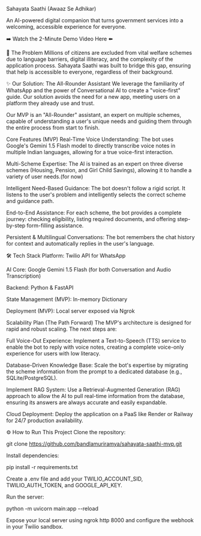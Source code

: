 Sahayata Saathi (Awaaz Se Adhikar) 

An AI-powered digital companion that turns government services into a welcoming, accessible experience for everyone.

➡️ Watch the 2-Minute Demo Video Here ⬅️

🚀 The Problem
Millions of citizens are excluded from vital welfare schemes due to language barriers, digital illiteracy, and the complexity of the application process. Sahayata Saathi was built to bridge this gap, ensuring that help is accessible to everyone, regardless of their background.

✨ Our Solution: The All-Rounder Assistant
We leverage the familiarity of WhatsApp and the power of Conversational AI to create a "voice-first" guide. Our solution avoids the need for a new app, meeting users on a platform they already use and trust.

Our MVP is an "All-Rounder" assistant, an expert on multiple schemes, capable of understanding a user's unique needs and guiding them through the entire process from start to finish.

Core Features (MVP)
Real-Time Voice Understanding: The bot uses Google's Gemini 1.5 Flash model to directly transcribe voice notes in multiple Indian languages, allowing for a true voice-first interaction.

Multi-Scheme Expertise: The AI is trained as an expert on three diverse schemes (Housing, Pension, and Girl Child Savings), allowing it to handle a variety of user needs.(for now)

Intelligent Need-Based Guidance: The bot doesn't follow a rigid script. It listens to the user's problem and intelligently selects the correct scheme and guidance path.

End-to-End Assistance: For each scheme, the bot provides a complete journey: checking eligibility, listing required documents, and offering step-by-step form-filling assistance.

Persistent & Multilingual Conversations: The bot remembers the chat history for context and automatically replies in the user's language.

🛠️ Tech Stack
Platform: Twilio API for WhatsApp

AI Core: Google Gemini 1.5 Flash (for both Conversation and Audio Transcription)

Backend: Python & FastAPI

State Management (MVP): In-memory Dictionary

Deployment (MVP): Local server exposed via Ngrok

Scalability Plan (The Path Forward)
The MVP's architecture is designed for rapid and robust scaling. The next steps are:

Full Voice-Out Experience: Implement a Text-to-Speech (TTS) service to enable the bot to reply with voice notes, creating a complete voice-only experience for users with low literacy.

Database-Driven Knowledge Base: Scale the bot's expertise by migrating the scheme information from the prompt to a dedicated database (e.g., SQLite/PostgreSQL).

Implement RAG System: Use a Retrieval-Augmented Generation (RAG) approach to allow the AI to pull real-time information from the database, ensuring its answers are always accurate and easily expandable.

Cloud Deployment: Deploy the application on a PaaS like Render or Railway for 24/7 production availability.

⚙️ How to Run This Project
Clone the repository:

git clone https://github.com/bandlamuriramya/sahayata-saathi-mvp.git

Install dependencies:

pip install -r requirements.txt

Create a .env file and add your TWILIO_ACCOUNT_SID, TWILIO_AUTH_TOKEN, and GOOGLE_API_KEY.

Run the server:

python -m uvicorn main:app --reload

Expose your local server using ngrok http 8000 and configure the webhook in your Twilio sandbox.
